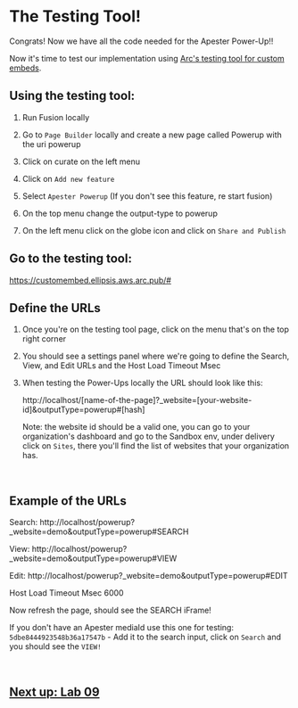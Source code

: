 # The Testing Tool!

Congrats! Now we have all the code needed for the Apester Power-Up!!

Now it's time to test our implementation using [Arc's testing tool for custom embeds](https://customembed.ellipsis.aws.arc.pub/#).

## Using the testing tool:
1.  Run Fusion locally

2. Go to `Page Builder` locally and create a new page called Powerup with the uri powerup

3. Click on curate on the left menu

4. Click on `Add new feature`

5. Select `Apester Powerup` (If you don't see this feature, re start fusion)

6. On the top menu change the output-type to powerup

7. On the left menu click on the globe icon and click on `Share and Publish`

## Go to the testing tool:

https://customembed.ellipsis.aws.arc.pub/#

## Define the URLs

1. Once you're on the testing tool page, click on the menu that's on the top right corner

2. You should see a settings panel where we're going to define the Search, View, and Edit URLs and the Host Load Timeout Msec

3. When testing the Power-Ups locally the URL should look like this:

    http://localhost/[name-of-the-page]?_website=[your-website-id]&outputType=powerup#[hash]

    Note: the website id should be a valid one, you can go to your organization's dashboard and go to the Sandbox env, under delivery click on `Sites`, there you'll find the list of websites that your organization has.

&nbsp;

## Example of the URLs

Search:
http://localhost/powerup?_website=demo&outputType=powerup#SEARCH

View:
http://localhost/powerup?_website=demo&outputType=powerup#VIEW

Edit:
http://localhost/powerup?_website=demo&outputType=powerup#EDIT

Host Load Timeout Msec
6000

Now refresh the page, should see the SEARCH iFrame!

If you don't have an Apester mediaId use this one for testing: `5dbe8444923548b36a17547b` - Add it to the search input, click on `Search` and you should see the `VIEW!`

&nbsp;


## [Next up: Lab 09](https://github.com/wapopartners/Fusion-Training-User-Stories/tree/lab-00)
